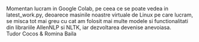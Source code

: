 Momentan lucram in Google Colab, pe ceea ce se poate vedea in latest_work.py, deoarece masinile noastre virtuale de Linux pe care lucram, <br />
se misca tot mai greu cu cat am folosit mai multe modele si functionalitati din librariile AllenNLP si NLTK, iar dezvoltarea devenise anevoiasa.
<br />
Tudor Cocos & Romina Baila
